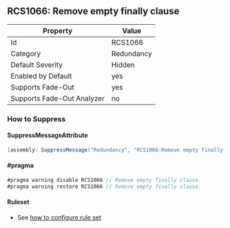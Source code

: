 ## RCS1066: Remove empty finally clause

Property | Value
--- | --- 
Id | RCS1066
Category | Redundancy
Default Severity | Hidden
Enabled by Default | yes
Supports Fade-Out | yes
Supports Fade-Out Analyzer | no

### How to Suppress

#### SuppressMessageAttribute

```csharp
[assembly: SuppressMessage("Redundancy", "RCS1066:Remove empty finally clause.", Justification = "<Pending>")]
```

#### \#pragma

```csharp
#pragma warning disable RCS1066 // Remove empty finally clause.
#pragma warning restore RCS1066 // Remove empty finally clause.
```

#### Ruleset

* See [how to configure rule set](../HowToConfigureAnalyzers.md)
